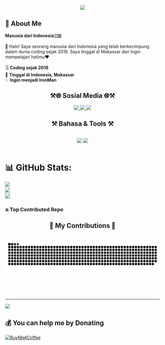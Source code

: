 <p align="center">
  <!-- Typing SVG by DenverCoder1 - https://github.com/DenverCoder1/readme-typing-svg -->
  <a href="https://github.com/DenverCoder1/readme-typing-svg">
    <img src="https://readme-typing-svg.demolab.com/?lines=This%20Is%20Dapa;Seseorang%20Yang%20Ingin%Menjadi%20IronMan🤖;Ingin%20Mempelajari%20Hal%20Baru&font=Righteous&center=true&width=440&height=45&color=FFFFFF&vCenter=true&pause=850&size=26" />
  </a>
</p>

## 💫 About Me
**Manusia dari Indonesia🇮🇩**<br><br>
👋 Halo! Saya seorang manusia dari Indonesia yang telah berkecimpung dalam dunia coding sejak 2019. Saya tinggal di Makassar dan Ingin mempelajari hatimu❤️<br><br>
🗓️ **Coding sejak 2019**<br>
📌 **Tinggal di Indonesia, Makassar**<br>
✨ **Ingin menjadi IronMan**<br>

<h2 align="center">⚒🌐 Sosial Media 🌐⚒</h2>
<div align="center"> 
  <a href="mailto:dapicode@gmail.com">
    <img src="https://img.shields.io/badge/Gmail-333333?style=for-the-badge&logo=gmail&logoColor=red" />
  </a>
  <a href="https://www.youtube.com/@DAPICODE" target="_blank">
  <img src="https://img.shields.io/badge/YouTube-FF0000?style=for-the-badge&logo=youtube&logoColor=white" target="_blank" />
  </a>
  <a href="https://thisdapa.github.io" target="_blank">
     <img src="https://img.shields.io/badge/Portfolio-FF5722?style=for-the-badge&logo=todoist&logoColor=white" target="_blank" /> <!-- sqlite, safari, google-chrome are other good icon options -->
  </a>
</div>


<h2 align="center">⚒️ Bahasa & Tools ⚒️</h2>
<br/>
<div align="center">
    <img src="https://skillicons.dev/icons?i=react,bootstrap,mui,html,css,vscode,github,figma,tailwind,git,r" />
    <img src="https://skillicons.dev/icons?i=nodejs,python,javascript,typescript,express,firebase,mongodb,c,java,nextjs,mysql,flask" /><br>
</div>
<br/>

# 📊 GitHub Stats:
![](https://github-readme-stats.vercel.app/api?username=ThisDapa&theme=dark&hide_border=false&include_all_commits=false&count_private=true)<br/>
![](https://github-readme-streak-stats.herokuapp.com/?user=ThisDapa&theme=dark&hide_border=false)<br/>
![](https://github-readme-stats.vercel.app/api/top-langs/?username=ThisDapa&theme=dark&hide_border=false&include_all_commits=false&count_private=true&layout=compact)

### 🔝 Top Contributed Repo
<div align="center">
  <h2>🐍 My Contributions 🐍</h2>
  <br>
  <img alt="snake eating my contributions" src="https://raw.githubusercontent.com/salesp07/salesp07/output/github-contribution-grid-snake.svg" />
  
  <br/><br/><br/>
</div>

---
[![](https://visitcount.itsvg.in/api?id=ThisDapa&icon=0&color=0)](https://visitcount.itsvg.in)

  ## 💰 You can help me by Donating
  [![BuyMeACoffee](https://img.shields.io/badge/Buy%20Me%20a%20Coffee-ffdd00?style=for-the-badge&logo=buy-me-a-coffee&logoColor=black)](https://buymeacoffee.com/https://saweria.co/ThisIsDapa) 

  
<!-- Proudly created with GPRM ( https://gprm.itsvg.in ) -->
